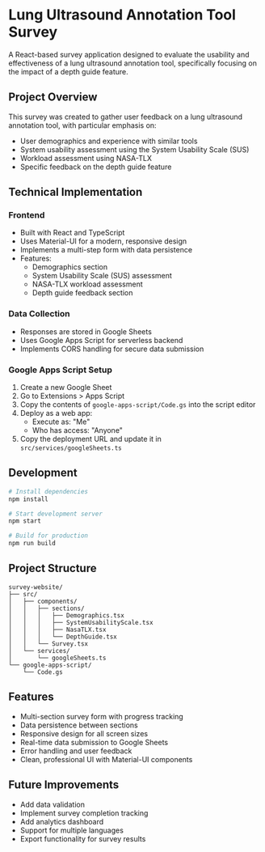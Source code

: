 # Lung Ultrasound Annotation Tool Survey

A React-based survey application designed to evaluate the usability and effectiveness of a lung ultrasound annotation tool, specifically focusing on the impact of a depth guide feature.

## Project Overview

This survey was created to gather user feedback on a lung ultrasound annotation tool, with particular emphasis on:

- User demographics and experience with similar tools
- System usability assessment using the System Usability Scale (SUS)
- Workload assessment using NASA-TLX
- Specific feedback on the depth guide feature

## Technical Implementation

### Frontend

- Built with React and TypeScript
- Uses Material-UI for a modern, responsive design
- Implements a multi-step form with data persistence
- Features:
  - Demographics section
  - System Usability Scale (SUS) assessment
  - NASA-TLX workload assessment
  - Depth guide feedback section

### Data Collection

- Responses are stored in Google Sheets
- Uses Google Apps Script for serverless backend
- Implements CORS handling for secure data submission

### Google Apps Script Setup

1. Create a new Google Sheet
2. Go to Extensions > Apps Script
3. Copy the contents of `google-apps-script/Code.gs` into the script editor
4. Deploy as a web app:
   - Execute as: "Me"
   - Who has access: "Anyone"
5. Copy the deployment URL and update it in `src/services/googleSheets.ts`

## Development

```bash
# Install dependencies
npm install

# Start development server
npm start

# Build for production
npm run build
```

## Project Structure

```
survey-website/
├── src/
│   ├── components/
│   │   ├── sections/
│   │   │   ├── Demographics.tsx
│   │   │   ├── SystemUsabilityScale.tsx
│   │   │   ├── NasaTLX.tsx
│   │   │   └── DepthGuide.tsx
│   │   └── Survey.tsx
│   └── services/
│       └── googleSheets.ts
└── google-apps-script/
    └── Code.gs
```

## Features

- Multi-section survey form with progress tracking
- Data persistence between sections
- Responsive design for all screen sizes
- Real-time data submission to Google Sheets
- Error handling and user feedback
- Clean, professional UI with Material-UI components

## Future Improvements

- Add data validation
- Implement survey completion tracking
- Add analytics dashboard
- Support for multiple languages
- Export functionality for survey results
